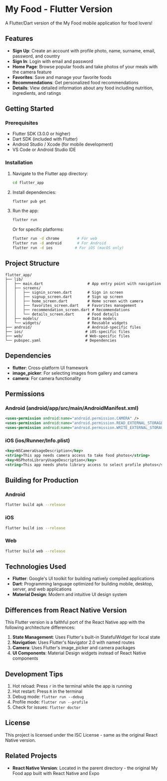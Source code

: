 # My Food - Flutter Version

A Flutter/Dart version of the My Food mobile application for food lovers!

## Features

- **Sign Up**: Create an account with profile photo, name, surname, email, password, and country
- **Sign In**: Login with email and password
- **Home Page**: Browse popular foods and take photos of your meals with the camera feature
- **Favorites**: Save and manage your favorite foods
- **Recommendations**: Get personalized food recommendations
- **Details**: View detailed information about any food including nutrition, ingredients, and ratings

## Getting Started

### Prerequisites

- Flutter SDK (3.0.0 or higher)
- Dart SDK (included with Flutter)
- Android Studio / Xcode (for mobile development)
- VS Code or Android Studio IDE

### Installation

1. Navigate to the Flutter app directory:
   ```bash
   cd flutter_app
   ```

2. Install dependencies:
   ```bash
   flutter pub get
   ```

3. Run the app:
   ```bash
   flutter run
   ```

   Or for specific platforms:
   ```bash
   flutter run -d chrome        # For web
   flutter run -d android       # For Android
   flutter run -d ios          # For iOS (macOS only)
   ```

## Project Structure

```
flutter_app/
├── lib/
│   ├── main.dart                    # App entry point with navigation
│   ├── screens/
│   │   ├── signin_screen.dart       # Sign in screen
│   │   ├── signup_screen.dart       # Sign up screen
│   │   ├── home_screen.dart         # Home screen with camera
│   │   ├── favorites_screen.dart    # Favorites management
│   │   ├── recommendation_screen.dart # Recommendations
│   │   └── details_screen.dart      # Food details
│   ├── models/                      # Data models
│   └── widgets/                     # Reusable widgets
├── android/                         # Android-specific files
├── ios/                            # iOS-specific files
├── web/                            # Web-specific files
└── pubspec.yaml                    # Dependencies
```

## Dependencies

- **flutter**: Cross-platform UI framework
- **image_picker**: For selecting images from gallery and camera
- **camera**: For camera functionality

## Permissions

### Android (android/app/src/main/AndroidManifest.xml)
```xml
<uses-permission android:name="android.permission.CAMERA" />
<uses-permission android:name="android.permission.READ_EXTERNAL_STORAGE" />
<uses-permission android:name="android.permission.WRITE_EXTERNAL_STORAGE" />
```

### iOS (ios/Runner/Info.plist)
```xml
<key>NSCameraUsageDescription</key>
<string>This app needs camera access to take food photos</string>
<key>NSPhotoLibraryUsageDescription</key>
<string>This app needs photo library access to select profile photos</string>
```

## Building for Production

### Android
```bash
flutter build apk --release
```

### iOS
```bash
flutter build ios --release
```

### Web
```bash
flutter build web --release
```

## Technologies Used

- **Flutter**: Google's UI toolkit for building natively compiled applications
- **Dart**: Programming language optimized for building mobile, desktop, server, and web applications
- **Material Design**: Modern and intuitive UI design system

## Differences from React Native Version

This Flutter version is a faithful port of the React Native app with the following architecture differences:

1. **State Management**: Uses Flutter's built-in StatefulWidget for local state
2. **Navigation**: Uses Flutter's Navigator 2.0 with named routes
3. **Camera**: Uses Flutter's image_picker and camera packages
4. **UI Components**: Material Design widgets instead of React Native components

## Development Tips

1. Hot reload: Press `r` in the terminal while the app is running
2. Hot restart: Press `R` in the terminal
3. Debug mode: `flutter run --debug`
4. Profile mode: `flutter run --profile`
5. Check for issues: `flutter doctor`

## License

This project is licensed under the ISC License - same as the original React Native version.

## Related Projects

- **React Native Version**: Located in the parent directory - the original My Food app built with React Native and Expo
